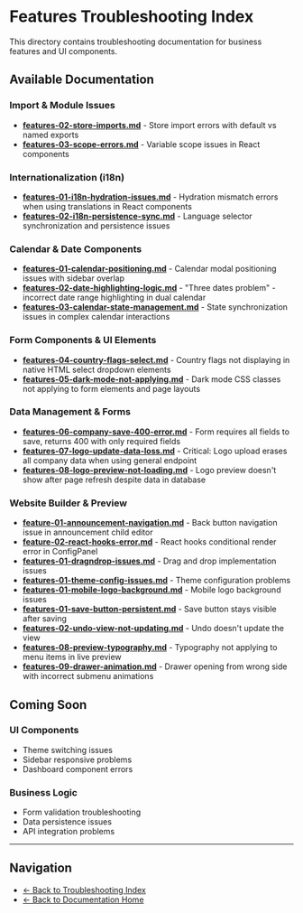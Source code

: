 # Features Troubleshooting Index

This directory contains troubleshooting documentation for business features and UI components.

## Available Documentation

### Import & Module Issues
- **[features-02-store-imports.md](./features-02-store-imports.md)** - Store import errors with default vs named exports
- **[features-03-scope-errors.md](./features-03-scope-errors.md)** - Variable scope issues in React components

### Internationalization (i18n)
- **[features-01-i18n-hydration-issues.md](./features-01-i18n-hydration-issues.md)** - Hydration mismatch errors when using translations in React components
- **[features-02-i18n-persistence-sync.md](./features-02-i18n-persistence-sync.md)** - Language selector synchronization and persistence issues

### Calendar & Date Components
- **[features-01-calendar-positioning.md](./features-01-calendar-positioning.md)** - Calendar modal positioning issues with sidebar overlap
- **[features-02-date-highlighting-logic.md](./features-02-date-highlighting-logic.md)** - "Three dates problem" - incorrect date range highlighting in dual calendar
- **[features-03-calendar-state-management.md](./features-03-calendar-state-management.md)** - State synchronization issues in complex calendar interactions

### Form Components & UI Elements
- **[features-04-country-flags-select.md](./features-04-country-flags-select.md)** - Country flags not displaying in native HTML select dropdown elements
- **[features-05-dark-mode-not-applying.md](./features-05-dark-mode-not-applying.md)** - Dark mode CSS classes not applying to form elements and page layouts

### Data Management & Forms
- **[features-06-company-save-400-error.md](./features-06-company-save-400-error.md)** - Form requires all fields to save, returns 400 with only required fields
- **[features-07-logo-update-data-loss.md](./features-07-logo-update-data-loss.md)** - Critical: Logo upload erases all company data when using general endpoint
- **[features-08-logo-preview-not-loading.md](./features-08-logo-preview-not-loading.md)** - Logo preview doesn't show after page refresh despite data in database

### Website Builder & Preview
- **[feature-01-announcement-navigation.md](./feature-01-announcement-navigation.md)** - Back button navigation issue in announcement child editor
- **[feature-02-react-hooks-error.md](./feature-02-react-hooks-error.md)** - React hooks conditional render error in ConfigPanel
- **[features-01-dragndrop-issues.md](./features-01-dragndrop-issues.md)** - Drag and drop implementation issues
- **[features-01-theme-config-issues.md](./features-01-theme-config-issues.md)** - Theme configuration problems
- **[features-01-mobile-logo-background.md](./features-01-mobile-logo-background.md)** - Mobile logo background issues
- **[features-01-save-button-persistent.md](./feature-01-save-button-persistent.md)** - Save button stays visible after saving
- **[features-02-undo-view-not-updating.md](./feature-02-undo-view-not-updating.md)** - Undo doesn't update the view
- **[features-08-preview-typography.md](./features-08-preview-typography.md)** - Typography not applying to menu items in live preview
- **[features-09-drawer-animation.md](./features-09-drawer-animation.md)** - Drawer opening from wrong side with incorrect submenu animations

## Coming Soon

### UI Components
- Theme switching issues
- Sidebar responsive problems
- Dashboard component errors

### Business Logic
- Form validation troubleshooting
- Data persistence issues
- API integration problems

---

## Navigation
- [← Back to Troubleshooting Index](../00-troubleshooting-index.md)
- [← Back to Documentation Home](../../README.md)